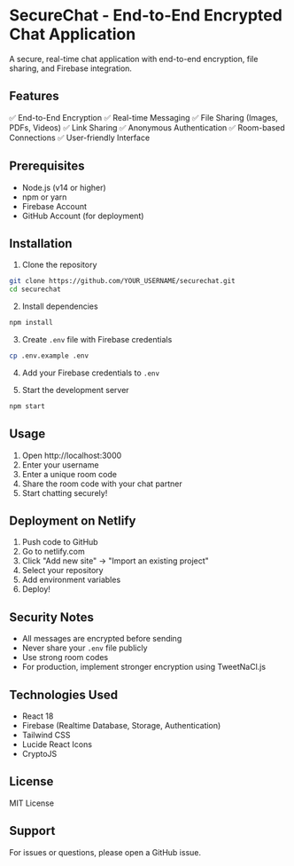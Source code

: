 # SecureChat - End-to-End Encrypted Chat Application

A secure, real-time chat application with end-to-end encryption, file sharing, and Firebase integration.

## Features

✅ End-to-End Encryption
✅ Real-time Messaging
✅ File Sharing (Images, PDFs, Videos)
✅ Link Sharing
✅ Anonymous Authentication
✅ Room-based Connections
✅ User-friendly Interface

## Prerequisites

- Node.js (v14 or higher)
- npm or yarn
- Firebase Account
- GitHub Account (for deployment)

## Installation

1. Clone the repository
```bash
git clone https://github.com/YOUR_USERNAME/securechat.git
cd securechat
```

2. Install dependencies
```bash
npm install
```

3. Create `.env` file with Firebase credentials
```bash
cp .env.example .env
```

4. Add your Firebase credentials to `.env`

5. Start the development server
```bash
npm start
```

## Usage

1. Open http://localhost:3000
2. Enter your username
3. Enter a unique room code
4. Share the room code with your chat partner
5. Start chatting securely!

## Deployment on Netlify

1. Push code to GitHub
2. Go to netlify.com
3. Click "Add new site" → "Import an existing project"
4. Select your repository
5. Add environment variables
6. Deploy!

## Security Notes

- All messages are encrypted before sending
- Never share your `.env` file publicly
- Use strong room codes
- For production, implement stronger encryption using TweetNaCl.js

## Technologies Used

- React 18
- Firebase (Realtime Database, Storage, Authentication)
- Tailwind CSS
- Lucide React Icons
- CryptoJS

## License

MIT License

## Support

For issues or questions, please open a GitHub issue.
